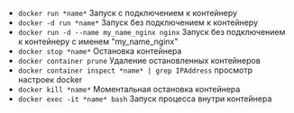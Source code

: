 * ```docker run *name*```  Запуск с подключением к контейнеру 
* ```docker -d run *name*``` Запуск без подключением к контейнеру 
* ```docker run -d --name my_name_nginx nginx``` Запуск без подключением к контейнеру с именем "my_name_nginx"
* ```docker stop *name*``` Остановка контейнера 
* ```docker container prune``` Удаление остановленных контейнеров
* ```docker container inspect *name* | grep IPAddress``` просмотр настроек docker
* ```docker kill *name*``` Моментальная остановка контейнера 
* ```docker exec -it *name* bash``` Запуск процесса внутри контейнера
